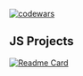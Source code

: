 [![codewars](https://www.codewars.com/users/mmiksaa/badges/large)](https://www.codewars.com/users/mmiksaa/badges/large) 

<h2>JS Projects</h2>


[![Readme Card](https://github-readme-stats.vercel.app/api/pin/?username=mmiksaa&repo=cardGame-twentOne)](https://github.com/mmiksaa/cardGame-twentyOne)

